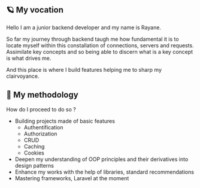 ## 🪐 My vocation
Hello I am a junior backend developer and my name is Rayane.

So far my journey through backend taugh me how fundamental it is to locate myself within this constallation of connections, servers and requests. Assimilate key concepts and so being able to discern what is a key concept is what drives me. 

And this place is where I build features helping me to sharp my clairvoyance. 

## 🔭 My methodology

How do I proceed to do so ?

* Building projects made of basic features
  - Authentification
  - Authorization
  - CRUD
  - Caching
  - Cookies
* Deepen my understanding of OOP principles and their derivatives into design patterns 
* Enhance my works with the help of libraries, standard recommendations
* Mastering frameworks, Laravel at the moment
